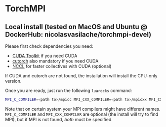 # TorchMPI

## Local install (tested on MacOS and Ubuntu @ DockerHub: nicolasvasilache/torchmpi-devel)

Please first check dependencies you need:
  - [CUDA Toolkit](https://developer.nvidia.com/cuda-zone) if you need CUDA
  - [cutorch](https://github.com/torch/cutorch) also mandatory if you need CUDA
  - [NCCL](https://github.com/NVIDIA/nccl) for faster collectives with CUDA (optional)

If CUDA and cutorch are not found, the installation will install the
CPU-only version.

Once you are ready, just run the following `luarocks` command:
```sh
MPI_C_COMPILER=<path to>/mpicc MPI_CXX_COMPILER=<path to>/mpicxx MPI_CXX_COMPILE_FLAGS="-O3" <path to>/luarocks make rocks/torch_mpi-scm-1.rockspec
```
Note that on certain system your MPI compilers might have different
names. `MPI_C_COMPILER` and `MPI_CXX_COMPILER` are optional (the install
will try to find MPI), but if MPI is not found, _both_ must be specified.
